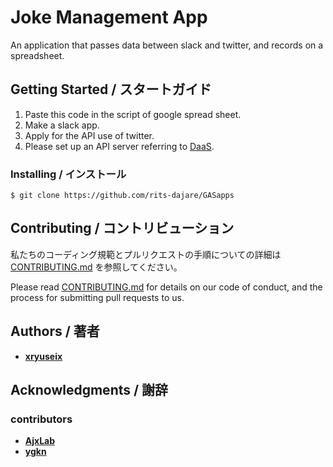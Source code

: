# Joke Management App

An application that passes data between slack and twitter, and records on a spreadsheet.

## Getting Started / スタートガイド

1. Paste this code in the script of google spread sheet.
2. Make a slack app.
3. Apply for the API use of twitter.
4. Please set up an API server referring to [DaaS](https://github.com/rits-dajare/DaaS).

### Installing / インストール

```
$ git clone https://github.com/rits-dajare/GASapps
```

## Contributing / コントリビューション

私たちのコーディング規範とプルリクエストの手順についての詳細は [CONTRIBUTING.md](./.github/CONTRIBUTING.md) を参照してください。

Please read [CONTRIBUTING.md](./.github/CONTRIBUTING.md) for details on our code of conduct, and the process for submitting pull requests to us.

## Authors / 著者

* **[xryuseix](https://github.com/xryuseix)**

## Acknowledgments / 謝辞

### contributors
* **[AjxLab](https://github.com/AjxLab)**
* **[ygkn](https://github.com/ygkn)**